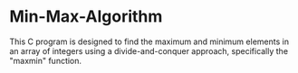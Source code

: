 # Min-Max-Algorithm
This C program is designed to find the maximum and minimum elements in an array of integers using a divide-and-conquer approach, specifically the "maxmin" function.
